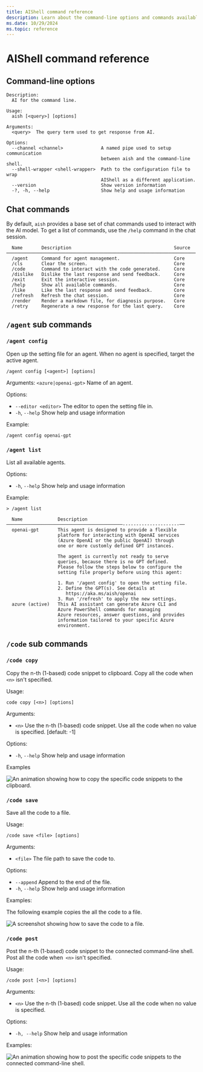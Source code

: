 ```yaml
---
title: AIShell command reference
description: Learn about the command-line options and commands available in AIShell.
ms.date: 10/29/2024
ms.topic: reference
---
```

# AIShell command reference

## Command-line options

```
Description:
  AI for the command line.

Usage:
  aish [<query>] [options]

Arguments:
  <query>  The query term used to get response from AI.

Options:
  --channel <channel>              A named pipe used to setup communication
                                   between aish and the command-line shell.
  --shell-wrapper <shell-wrapper>  Path to the configuration file to wrap
                                   AIShell as a different application.
  --version                        Show version information
  -?, -h, --help                   Show help and usage information
```

## Chat commands

By default, `aish` provides a base set of chat commands used to interact with the AI model. To get a
list of commands, use the `/help` command in the chat session.

```
  Name       Description                                      Source
──────────────────────────────────────────────────────────────────────
  /agent     Command for agent management.                    Core
  /cls       Clear the screen.                                Core
  /code      Command to interact with the code generated.     Core
  /dislike   Dislike the last response and send feedback.     Core
  /exit      Exit the interactive session.                    Core
  /help      Show all available commands.                     Core
  /like      Like the last response and send feedback.        Core
  /refresh   Refresh the chat session.                        Core
  /render    Render a markdown file, for diagnosis purpose.   Core
  /retry     Regenerate a new response for the last query.    Core
```

## `/agent` sub commands

### `/agent config`

Open up the setting file for an agent. When no agent is specified, target the active agent.

```
/agent config [<agent>] [options]
```

Arguments: `<azure|openai-gpt>` Name of an agent.

Options:

- `--editor <editor>` The editor to open the setting file in.
- `-h`, `--help` Show help and usage information

Example:

```
/agent config openai-gpt
```

### `/agent list`

List all available agents.

Options:

- `-h`, `--help`  Show help and usage information

Example:

```
> /agent list

  Name             Description
───────────────────────────────────────────---------------------──
  openai-gpt       This agent is designed to provide a flexible
                   platform for interacting with OpenAI services
                   (Azure OpenAI or the public OpenAI) through
                   one or more customly defined GPT instances.

                   The agent is currently not ready to serve
                   queries, because there is no GPT defined.
                   Please follow the steps below to configure the
                   setting file properly before using this agent:

                   1. Run '/agent config' to open the setting file.
                   2. Define the GPT(s). See details at
                      https://aka.ms/aish/openai
                   3. Run '/refresh' to apply the new settings.
  azure (active)   This AI assistant can generate Azure CLI and
                   Azure PowerShell commands for managing
                   Azure resources, answer questions, and provides
                   information tailored to your specific Azure
                   environment.
```

## `/code` sub commands

### `/code copy`

Copy the n-th (1-based) code snippet to clipboard. Copy all the code when `<n>` isn't specified.

Usage:

```
code copy [<n>] [options]
```

Arguments:

- `<n>` Use the n-th (1-based) code snippet. Use all the code when no value is specified.
[default: -1]

Options:

- `-h`, `--help`  Show help and usage information

Examples

![An animation showing how to copy the specific code snippets to the clipboard.][02]

### `/code save`

Save all the code to a file.

Usage:

```
/code save <file> [options]
```

Arguments:

- `<file>`  The file path to save the code to.

Options:

- `--append` Append to the end of the file.
- `-h`, `--help` Show help and usage information

Examples:

The following example copies the all the code to a file.

![A screenshot showing how to save the code to a file.][01]

### `/code post`

Post the n-th (1-based) code snippet to the connected command-line shell. Post all the code
when` <n>` isn't specified.

Usage:

```
/code post [<n>] [options]
```

Arguments:

- `<n>` Use the n-th (1-based) code snippet. Use all the code when no value is specified.

Options:

- `-h, --help` Show help and usage information

Examples:

![An animation showing how to post the specific code snippets to the connected command-line shell.][03]

<!-- TO DO
- Add subcommands and switches for each command.
- Add examples for each subcommand.
-->

[01]: media/CodeSave.png
[02]: media/CodeCopy.gif
[03]: media/CodePost.gif
